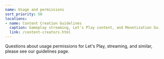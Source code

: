 ```yaml
---
name: Usage and permissions
sort_priority: 50
locations:
- name: Content Creation Guidelines
  caption: Gameplay streaming, Let's Play content, and Monetization Guidelines
  link: /content-creators.html
---
```


Questions about usage permissions for Let's Play, streaming, and similar, please see our guidelines page.
